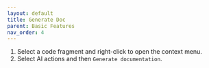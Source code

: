 ```yaml
---
layout: default
title: Generate Doc
parent: Basic Features
nav_order: 4
---
```


1. Select a code fragment and right-click to open the context menu.
2. Select AI actions and then `Generate documentation`.
